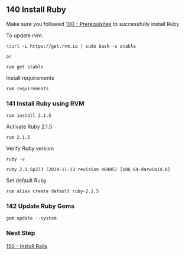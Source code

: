 ## 140 Install Ruby

Make sure you followed [100 - Prerequisites](https://github.com/remomueller/documentation/tree/master/macosx/100-prerequisites.md) to successfully install Ruby

To update rvm:

```
\curl -L https://get.rvm.io | sudo bash -s stable

or

rvm get stable
```

Install requirements

```
rvm requirements
```

### 141 Install Ruby using RVM

```
rvm install 2.1.5
```

Activate Ruby 2.1.5

```
rvm 2.1.5
```

Verify Ruby version

```
ruby -v
```

```console
ruby 2.1.5p273 (2014-11-13 revision 48405) [x86_64-darwin14.0]
```

Set default Ruby

```
rvm alias create default ruby-2.1.5
```

### 142 Update Ruby Gems

```
gem update --system
```

### Next Step

[150 - Install Rails](https://github.com/remomueller/documentation/tree/master/macosx/150-rails.md)
